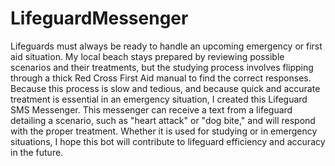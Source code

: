 # LifeguardMessenger

Lifeguards must always be ready to handle an upcoming emergency or first aid situation. My local beach stays prepared by reviewing possible scenarios and their treatments, but the studying process involves flipping through a thick Red Cross First Aid manual to find the correct responses. Because this process is slow and tedious, and because quick and accurate treatment is essential in an emergency situation, I created this Lifeguard SMS Messenger. This messenger can receive a text from a lifeguard detailing a scenario, such as "heart attack" or "dog bite," and will respond with the proper treatment. Whether it is used for studying or in emergency situations, I hope this bot will contribute to lifeguard efficiency and accuracy in the future.

